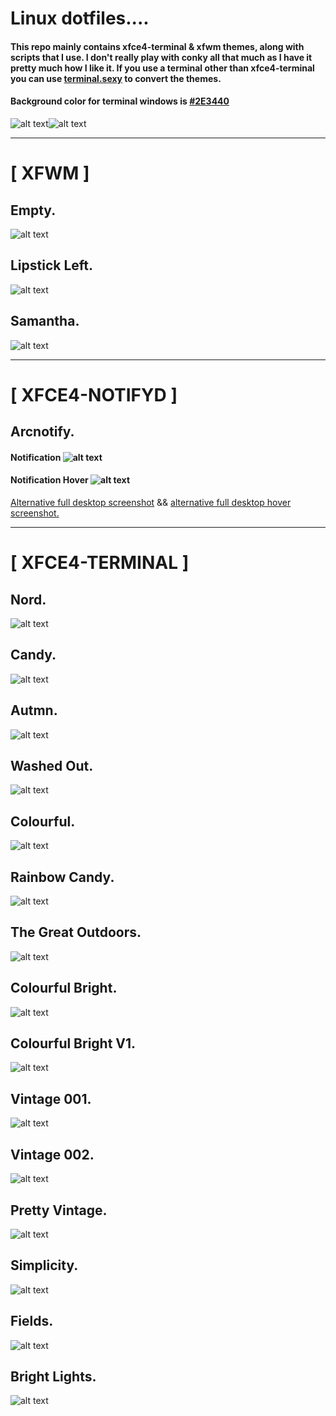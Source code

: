 # Linux dotfiles....
#### This repo mainly contains xfce4-terminal & xfwm themes, along with scripts that I use. I don't really play with conky all that much as I have it pretty much how I like it. If you use a terminal other than xfce4-terminal you can use [terminal.sexy](https://terminal.sexy/) to convert the themes.

#### Background color for terminal windows is [#2E3440](https://www.colorhexa.com/2e3440)
![alt text](https://i.imgur.com/UiswLj7.jpg "#2E3440")![alt text](https://i.imgur.com/UiswLj7.jpg "#2E3440")

---

# [ XFWM ]

## Empty.
![alt text](http://i.imgur.com/U9rW8M4.png "Empty")

## Lipstick Left.
![alt text](http://i.imgur.com/Is7pdzz.png "Lipstick Left")

## Samantha.
![alt text](http://i.imgur.com/hlK3txb.png "Samantha")

---

# [ XFCE4-NOTIFYD ]

## Arcnotify.
#### Notification ![alt text](https://i.imgur.com/kJUZBOz.png "Notification")
#### Notification Hover ![alt text](https://i.imgur.com/k1VwKdS.png "Notification Hover")

[Alternative full desktop screenshot](http://i.imgur.com/N3uSoG8.png) && [alternative full desktop hover screenshot.](http://i.imgur.com/M5teAy2.png)

---

# [ XFCE4-TERMINAL ]

## Nord.
![alt text](http://i.imgur.com/OmQclKp.png "Nord")

## Candy.
![alt text](http://i.imgur.com/BWN9Of5.png "Candy")

## Autmn.
![alt text](http://i.imgur.com/QQCvzp0.png "Autmn")

## Washed Out.
![alt text](http://i.imgur.com/BE30M6L.png "Washed Out")

## Colourful.
![alt text](http://i.imgur.com/lo3Kjxn.png "Colourful")

## Rainbow Candy.
![alt text](http://i.imgur.com/nQuCF0J.png "Rainbow Candy")

## The Great Outdoors.
![alt text](http://i.imgur.com/BCQTcvK.png "The Great Outdoors")

## Colourful Bright.
![alt text](http://i.imgur.com/Ve3SZR2.png "Colourful Bright")

## Colourful Bright V1.
![alt text](http://i.imgur.com/5fSg1fO.png "Colourful Bright V1")

## Vintage 001.
![alt text](http://i.imgur.com/YOaLsC8.png "Vintage")

## Vintage 002.
![alt text](http://i.imgur.com/vuiCDqk.png "Old TV")

## Pretty Vintage.
![alt text](http://i.imgur.com/cMsCJK5.png "Pretty Vintage")

## Simplicity.
![alt text](http://i.imgur.com/PVWdwQa.png "Simplicity")

## Fields.
![alt text](http://i.imgur.com/erNkYG1.png "Fields")

## Bright Lights.
![alt text](http://i.imgur.com/BcDKlLp.png "Bright Lights")
